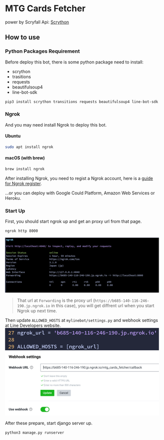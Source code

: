 # MTG Cards Fetcher

power by Scryfall Api: [Scrython](https://github.com/NandaScott/Scrython)

## How to use

### Python Packages Requirement

Before deploy this bot, there is some python package need to install:
 - scrython
 - trasitions
 - requests
 - beautifulsoup4
 - line-bot-sdk

```sh
pip3 install scrython transitions requests beautifulsoup4 line-bot-sdk
```

### Ngrok

And you may need install Ngrok to deploy this bot. 

#### Ubuntu

```sh
sudo apt install ngrok
```

#### macOS (with brew)

```sh
brew install ngrok
```

After installing Ngrok, you need to regist a Ngrok account, here is a [guide for Ngrok register](https://ngrok.com/docs/getting-started).

...or you can deploy with Google Could Platform, Amazon Web Services or Heroku.


### Start Up

First, you should start ngrok up and get an proxy url from that page.

```sh
ngrok http 8000
```

![](picture/ngrok.png)

> That url at `Forwarding` is the proxy url (`https://b685-140-116-246-190.jp.ngrok.io` in this case), you will get diffrent url when you start Ngrok up next time.

Then update `ALLOWED_HOSTS` at `mylinebot/settings.py` and webhook settings at Line Developers website.
![](picture/urls.png)
![](picture/line_dev.png)

After these prepare, start django server up.
```sh
python3 manage.py runserver
```
